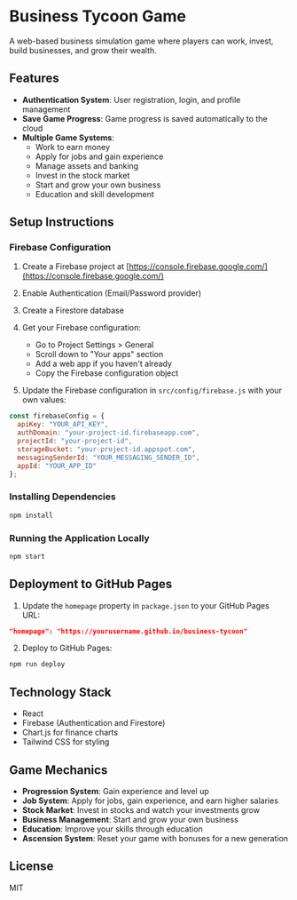 # Business Tycoon Game

A web-based business simulation game where players can work, invest, build businesses, and grow their wealth.

## Features

- **Authentication System**: User registration, login, and profile management
- **Save Game Progress**: Game progress is saved automatically to the cloud
- **Multiple Game Systems**:
  - Work to earn money
  - Apply for jobs and gain experience
  - Manage assets and banking
  - Invest in the stock market
  - Start and grow your own business
  - Education and skill development

## Setup Instructions

### Firebase Configuration

1. Create a Firebase project at [https://console.firebase.google.com/](https://console.firebase.google.com/)
2. Enable Authentication (Email/Password provider)
3. Create a Firestore database
4. Get your Firebase configuration:
   - Go to Project Settings > General
   - Scroll down to "Your apps" section
   - Add a web app if you haven't already
   - Copy the Firebase configuration object

5. Update the Firebase configuration in `src/config/firebase.js` with your own values:

```javascript
const firebaseConfig = {
  apiKey: "YOUR_API_KEY",
  authDomain: "your-project-id.firebaseapp.com",
  projectId: "your-project-id",
  storageBucket: "your-project-id.appspot.com",
  messagingSenderId: "YOUR_MESSAGING_SENDER_ID",
  appId: "YOUR_APP_ID"
};
```

### Installing Dependencies

```bash
npm install
```

### Running the Application Locally

```bash
npm start
```

## Deployment to GitHub Pages

1. Update the `homepage` property in `package.json` to your GitHub Pages URL:

```json
"homepage": "https://yourusername.github.io/business-tycoon"
```

2. Deploy to GitHub Pages:

```bash
npm run deploy
```

## Technology Stack

- React
- Firebase (Authentication and Firestore)
- Chart.js for finance charts
- Tailwind CSS for styling

## Game Mechanics

- **Progression System**: Gain experience and level up
- **Job System**: Apply for jobs, gain experience, and earn higher salaries
- **Stock Market**: Invest in stocks and watch your investments grow
- **Business Management**: Start and grow your own business
- **Education**: Improve your skills through education
- **Ascension System**: Reset your game with bonuses for a new generation

## License

MIT
